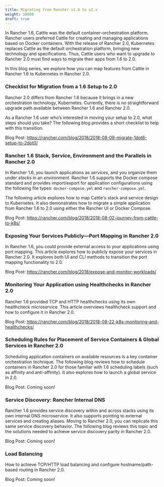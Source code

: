 ```yaml
---
title: Migrating from Rancher v1.6 to v2.x
weight: 10000
draft: true
---
```


In Rancher 1.6, Cattle was the default container-orchestration platform. Rancher users preferred Cattle for creating and managing applications based on Docker containers. With the release of Rancher 2.0, Kubernetes replaces Cattle as the default orchestration platform, bringing new technology and specifications. Thus, Cattle users who want to upgrade to Rancher 2.0 must find ways to migrate their apps from 1.6 to 2.0.

In this blog series, we explore how you can map features from Cattle in Rancher 1.6 to Kubernetes in Rancher 2.0.

### Checklist for Migration from a 1.6 Setup to 2.0  

Rancher 2.0 differs from Rancher 1.6 because it brings in a new orchestration technology, Kubernetes. Currently, there is no straightforward upgrade path available between Rancher 1.6 and Rancher 2.0.

As a Rancher 1.6 user who’s interested in moving your setup to 2.0, what steps should you take? The following blog provides a short checklist to help with this transition.

Blog Post: https://rancher.com/blog/2018/2018-08-09-migrate-1dot6-setup-to-2dot0/

### Rancher 1.6 Stack, Service, Environment and the Parallels in Rancher 2.0

In Rancher 1.6, you launch applications as _services_, and you organize them under _stacks_ in an _environment_. Rancher 1.6 supports the Docker compose standard and provides import/export for application configurations using the following file types: `docker-compose.yml` and `rancher-compose.yml`.

The following article explores how to map Cattle's stack and service design to Kubernetes. It also demonstrates how to migrate a simple application from Rancher 1.6 to 2.0 using either the Rancher UI or Docker Compose.

Blog Post: https://rancher.com/blog/2018/2018-08-02-journey-from-cattle-to-k8s/

### Exposing Your Services Publicly—Port Mapping in Rancher 2.0

In Rancher 1.6, you could provide external access to your applications using port mapping. This article explores how to publicly expose your services in Rancher 2.0. It explores both UI and CLI methods to transition the port mapping functionality to 2.0.

Blog Post: https://rancher.com/blog/2018/expose-and-monitor-workloads/

### Monitoring Your Application using Healthchecks in Rancher 2.0

Rancher 1.6 provided TCP and HTTP healthchecks using its own healthcheck microservice. This article overviews healthcheck support and how to configure it in Rancher 2.0.

Blog Post: https://rancher.com/blog/2018/2018-08-22-k8s-monitoring-and-healthchecks/

### Scheduling Rules for Placement of Service Containers & Global Services in Rancher 2.0

Scheduling application containers on available resources is a key container orchestration technique. The following blog reviews how to schedule containers in Rancher 2.0 for those familiar with 1.6 scheduling labels (such as affinity and anti-affinity). It also explores how to launch a global service in 2.0.

Blog Post: Coming soon!

### Service Discovery: Rancher Internal DNS

Rancher 1.6 provides service discovery within and across stacks using its own internal DNS microservice. It also supports pointing to external services and creating aliases. Moving to Rancher 2.0, you can replicate this same service discovery behavior. The following blog reviews this topic and the solutions needed to achieve service discovery parity in Rancher 2.0.

Blog Post: Coming soon!

### Load Balancing

How to achieve TCP/HTTP load balancing and configure hostname/path-based routing in Rancher 2.0.

Blog Post: Coming soon!
